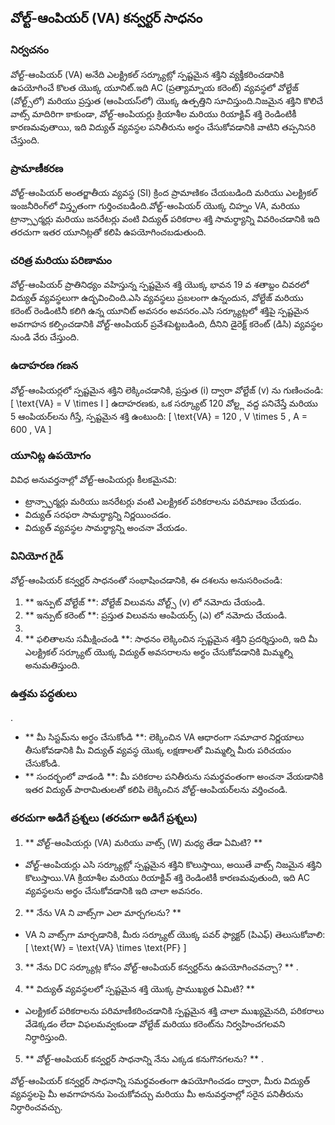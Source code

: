 ## వోల్ట్-ఆంపియర్ (VA) కన్వర్టర్ సాధనం

### నిర్వచనం
వోల్ట్-ఆంపియర్ (VA) అనేది ఎలక్ట్రికల్ సర్క్యూట్లో స్పష్టమైన శక్తిని వ్యక్తీకరించడానికి ఉపయోగించే కొలత యొక్క యూనిట్.ఇది AC (ప్రత్యామ్నాయ కరెంట్) వ్యవస్థలో వోల్టేజ్ (వోల్ట్స్‌లో) మరియు ప్రస్తుత (ఆంపియస్‌లో) యొక్క ఉత్పత్తిని సూచిస్తుంది.నిజమైన శక్తిని కొలిచే వాట్స్ మాదిరిగా కాకుండా, వోల్ట్-ఆంపియర్లు క్రియాశీల మరియు రియాక్టివ్ శక్తి రెండింటికీ కారణమవుతాయి, ఇది విద్యుత్ వ్యవస్థల పనితీరును అర్థం చేసుకోవడానికి వాటిని తప్పనిసరి చేస్తుంది.

### ప్రామాణీకరణ
వోల్ట్-ఆంపియర్ అంతర్జాతీయ వ్యవస్థ (SI) క్రింద ప్రామాణికం చేయబడింది మరియు ఎలక్ట్రికల్ ఇంజనీరింగ్‌లో విస్తృతంగా గుర్తించబడింది.వోల్ట్-ఆంపియర్ యొక్క చిహ్నం VA, మరియు ట్రాన్స్ఫార్మర్లు మరియు జనరేటర్లు వంటి విద్యుత్ పరికరాల శక్తి సామర్థ్యాన్ని వివరించడానికి ఇది తరచుగా ఇతర యూనిట్లతో కలిపి ఉపయోగించబడుతుంది.

### చరిత్ర మరియు పరిణామం
వోల్ట్-ఆంపియర్ ప్రాతినిధ్యం వహిస్తున్న స్పష్టమైన శక్తి యొక్క భావన 19 వ శతాబ్దం చివరలో విద్యుత్ వ్యవస్థలుగా ఉద్భవించింది.ఎసి వ్యవస్థలు ప్రబలంగా ఉన్నందున, వోల్టేజ్ మరియు కరెంట్ రెండింటినీ కలిగి ఉన్న యూనిట్ అవసరం అవసరం.ఎసి సర్క్యూట్లలో శక్తిపై స్పష్టమైన అవగాహన కల్పించడానికి వోల్ట్-ఆంపియర్ ప్రవేశపెట్టబడింది, దీనిని డైరెక్ట్ కరెంట్ (డిసి) వ్యవస్థల నుండి వేరు చేస్తుంది.

### ఉదాహరణ గణన
వోల్ట్-ఆంపియర్లలో స్పష్టమైన శక్తిని లెక్కించడానికి, ప్రస్తుత (i) ద్వారా వోల్టేజ్ (v) ను గుణించండి:
\[ \text{VA} = V \times I \]
ఉదాహరణకు, ఒక సర్క్యూట్ 120 వోల్ట్ల వద్ద పనిచేస్తే మరియు 5 ఆంపియర్‌లను గీస్తే, స్పష్టమైన శక్తి ఉంటుంది:
\[ \text{VA} = 120 \, V \times 5 \, A = 600 \, VA \]

### యూనిట్ల ఉపయోగం
వివిధ అనువర్తనాల్లో వోల్ట్-ఆంపియర్లు కీలకమైనవి:
- ట్రాన్స్ఫార్మర్లు మరియు జనరేటర్లు వంటి ఎలక్ట్రికల్ పరికరాలను పరిమాణం చేయడం.
- విద్యుత్ సరఫరా సామర్థ్యాన్ని నిర్ణయించడం.
- విద్యుత్ వ్యవస్థల సామర్థ్యాన్ని అంచనా వేయడం.

### వినియోగ గైడ్
వోల్ట్-ఆంపియర్ కన్వర్టర్ సాధనంతో సంభాషించడానికి, ఈ దశలను అనుసరించండి:
1. ** ఇన్పుట్ వోల్టేజ్ **: వోల్టేజ్ విలువను వోల్ట్స్ (v) లో నమోదు చేయండి.
2. ** ఇన్పుట్ కరెంట్ **: ప్రస్తుత విలువను ఆంపియర్స్ (ఎ) లో నమోదు చేయండి.
3.
4. ** ఫలితాలను సమీక్షించండి **: సాధనం లెక్కించిన స్పష్టమైన శక్తిని ప్రదర్శిస్తుంది, ఇది మీ ఎలక్ట్రికల్ సర్క్యూట్ యొక్క విద్యుత్ అవసరాలను అర్థం చేసుకోవడానికి మిమ్మల్ని అనుమతిస్తుంది.

### ఉత్తమ పద్ధతులు
.
- ** మీ సిస్టమ్‌ను అర్థం చేసుకోండి **: లెక్కించిన VA ఆధారంగా సమాచార నిర్ణయాలు తీసుకోవడానికి మీ విద్యుత్ వ్యవస్థ యొక్క లక్షణాలతో మిమ్మల్ని మీరు పరిచయం చేసుకోండి.
- ** సందర్భంలో వాడండి **: మీ పరికరాల పనితీరును సమర్థవంతంగా అంచనా వేయడానికి ఇతర విద్యుత్ పారామితులతో కలిపి లెక్కించిన వోల్ట్-ఆంపియర్‌లను వర్తించండి.

### తరచుగా అడిగే ప్రశ్నలు (తరచుగా అడిగే ప్రశ్నలు)

1. ** వోల్ట్-ఆంపియర్లు (VA) మరియు వాట్స్ (W) మధ్య తేడా ఏమిటి? **
- వోల్ట్-ఆంపియర్లు ఎసి సర్క్యూట్లో స్పష్టమైన శక్తిని కొలుస్తాయి, అయితే వాట్స్ నిజమైన శక్తిని కొలుస్తాయి.VA క్రియాశీల మరియు రియాక్టివ్ శక్తి రెండింటికీ కారణమవుతుంది, ఇది AC వ్యవస్థలను అర్థం చేసుకోవడానికి ఇది చాలా అవసరం.

2. ** నేను VA ని వాట్స్‌గా ఎలా మార్చగలను? **
- VA ని వాట్స్‌గా మార్చడానికి, మీరు సర్క్యూట్ యొక్క పవర్ ఫ్యాక్టర్ (పిఎఫ్) తెలుసుకోవాలి:
\[ \text{W} = \text{VA} \times \text{PF} \]

3. ** నేను DC సర్క్యూట్ల కోసం వోల్ట్-ఆంపియర్ కన్వర్టర్‌ను ఉపయోగించవచ్చా? **
.

4. ** విద్యుత్ వ్యవస్థలలో స్పష్టమైన శక్తి యొక్క ప్రాముఖ్యత ఏమిటి? **
- ఎలక్ట్రికల్ పరికరాలను పరిమాణీకరించడానికి స్పష్టమైన శక్తి చాలా ముఖ్యమైనది, పరికరాలు వేడెక్కడం లేదా విఫలమవ్వకుండా వోల్టేజ్ మరియు కరెంట్‌ను నిర్వహించగలవని నిర్ధారిస్తుంది.

5. ** వోల్ట్-ఆంపియర్ కన్వర్టర్ సాధనాన్ని నేను ఎక్కడ కనుగొనగలను? **
.

వోల్ట్-ఆంపియర్ కన్వర్టర్ సాధనాన్ని సమర్థవంతంగా ఉపయోగించడం ద్వారా, మీరు విద్యుత్ వ్యవస్థలపై మీ అవగాహనను పెంచుకోవచ్చు మరియు మీ అనువర్తనాల్లో సరైన పనితీరును నిర్ధారించవచ్చు.